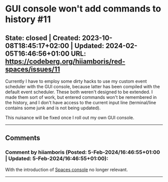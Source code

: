 # GUI console won't add commands to history #11

**State:** closed | **Created:** 2023-10-08T18:45:17+02:00 | **Updated:** 2024-02-05T16:46:56+01:00
**URL:** <https://codeberg.org/hiiamboris/red-spaces/issues/11>
---

Currently I have to employ some dirty hacks to use my custom event scheduler with the GUI console, because latter has been compiled with the default event scheduler. These both weren't designed to be extended. I made them sort of work, but entered commands won't be remembered in the history, and I don't have access to the current input line (terminal/line contains some junk and is not being updated).

This nuisance will be fixed once I roll out my own GUI console.

---
## Comments

### Comment by **hiiamboris** (**Posted:** 5-Feb-2024/16:46:55+01:00 | **Updated:** 5-Feb-2024/16:46:55+01:00):

With the introduction of [Spaces console](https://codeberg.org/hiiamboris/red-spaces/src/branch/master/programs/console/) no longer relevant.

---
